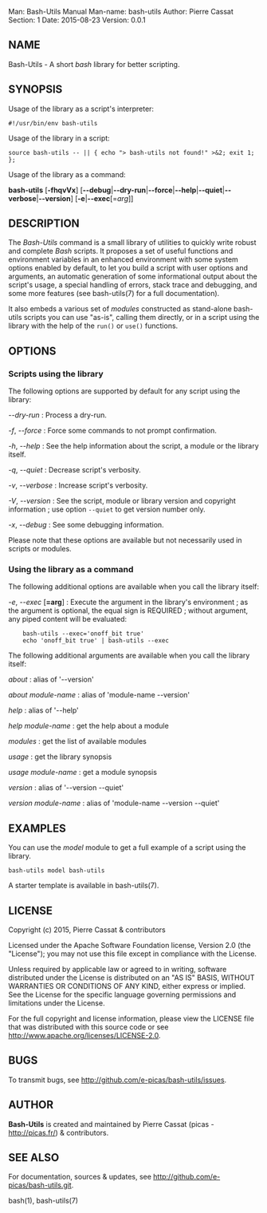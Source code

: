Man:        Bash-Utils Manual
Man-name:   bash-utils
Author:     Pierre Cassat
Section:    1
Date: 2015-08-23
Version: 0.0.1


## NAME

Bash-Utils - A short *bash* library for better scripting.

## SYNOPSIS

Usage of the library as a script's interpreter:

    #!/usr/bin/env bash-utils

Usage of the library in a script:

    source bash-utils -- || { echo "> bash-utils not found!" >&2; exit 1; };

Usage of the library as a command:

**bash-utils** [**-fhqvVx**]
    [**--debug**|**--dry-run**|**--force**|**--help**|**--quiet**|**--verbose**|**--version**]
    [**-e**|**--exec**[=*arg*]] <arguments>

## DESCRIPTION

The *Bash-Utils* command is a small library of utilities to quickly write robust and complete *Bash* scripts.
It proposes a set of useful functions and environment variables in an enhanced environment with some system 
options enabled by default, to let you build a script with user options and arguments, an automatic generation 
of some informational output about the script's usage, a special handling of errors, stack trace and debugging, 
and some more features (see bash-utils(7) for a full documentation).

It also embeds a various set of *modules* constructed as stand-alone bash-utils scripts you can use "as-is",
calling them directly, or in a script using the library with the help of the `run()` or `use()` functions.

## OPTIONS

### Scripts using the library

The following options are supported by default for any script using the library:

*--dry-run*
:   Process a dry-run. 

*-f*, *--force*
:   Force some commands to not prompt confirmation. 

*-h*, *--help*
:   See the help information about the script, a module or the library itself.

*-q*, *--quiet*
:   Decrease script's verbosity. 

*-v*, *--verbose*
:   Increase script's verbosity. 

*-V*, *--version*
:   See the script, module or library version and copyright information ; 
use option `--quiet` to get version number only.

*-x*, *--debug*
:   See some debugging information.

Please note that these options are available but not necessarily used in scripts or modules.

### Using the library as a command

The following additional options are available when you call the library itself:

*-e*, *--exec* [**=arg**]
:   Execute the argument in the library's environment ; as the argument is optional, the equal sign
is REQUIRED ; without argument, any piped content will be evaluated:

        bash-utils --exec='onoff_bit true'
        echo 'onoff_bit true' | bash-utils --exec

The following additional arguments are available when you call the library itself:

*about*
:   alias of '--version'

*about module-name*
:   alias of 'module-name --version'

*help*
:   alias of '--help'

*help module-name*
:   get the help about a module

*modules*
:   get the list of available modules

*usage*
:   get the library synopsis

*usage module-name*
:   get a module synopsis

*version*
:   alias of '--version --quiet'

*version module-name*
:   alias of 'module-name --version --quiet'

## EXAMPLES

You can use the *model* module to get a full example of a script using the library.

    bash-utils model bash-utils

A starter template is available in bash-utils(7).

## LICENSE

Copyright (c) 2015, Pierre Cassat & contributors

Licensed under the Apache Software Foundation license, Version 2.0 (the "License");
you may not use this file except in compliance with the License.

Unless required by applicable law or agreed to in writing, software
distributed under the License is distributed on an "AS IS" BASIS,
WITHOUT WARRANTIES OR CONDITIONS OF ANY KIND, either express or implied.
See the License for the specific language governing permissions and
limitations under the License.

For the full copyright and license information, please view the LICENSE
file that was distributed with this source code or see 
<http://www.apache.org/licenses/LICENSE-2.0>.

## BUGS

To transmit bugs, see <http://github.com/e-picas/bash-utils/issues>.

## AUTHOR

**Bash-Utils** is created and maintained by Pierre Cassat (picas - <http://picas.fr/>)
& contributors.

## SEE ALSO

For documentation, sources & updates, see <http://github.com/e-picas/bash-utils.git>. 

bash(1), bash-utils(7)
